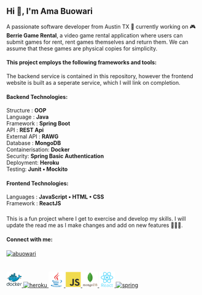 <h2>Hi 👋, I'm Ama Buowari</h2>
A passionate software developer from Austin TX 🔭 currently working on 🎮 <b>Berrie Game Rental</b>, a video game rental application where users can submit games for rent, rent games themselves and return them. We can assume that these games are physical copies for simplicity. 

<h4> This project employs the following frameworks and tools:</h4>
  The backend service is contained in this repository, however the frontend website is built as a seperate service, which I will link on completion. 

<h4>Backend Technologies:</h4> 
  Structure : <b>OOP<br></b>
  Language : <b>Java<br></b>
  Framework : <b>Spring Boot<br></b>
  API : <b>REST Api<br></b>
  External API : <b>RAWG<br></b>
  Database : <b>MongoDB<br></b>
  Containerisation: <b>Docker<br></b>
  Security: <b>Spring Basic Authentication<br></b>
  Deployment: <b>Heroku<br></b>
  Testing: <b>Junit • Mockito</b>
 
<h4>Frontend Technologies:</h4> 
  Languages : <b>JavaScript • HTML • CSS<br></b>
  Framework : <b>ReactJS<br></b>
  
<h3></h3>
This is a fun project where I get to exercise and develop my skills. I will update the read me as I make changes and add on new features 🤸🏽‍♀️.
<h4>Connect with me:</h4>
<p align="left">
<a href="https://linkedin.com/in/amabuowari" target="blank"><img align="center" src="https://raw.githubusercontent.com/rahuldkjain/github-profile-readme-generator/master/src/images/icons/Social/linked-in-alt.svg" alt="abuowari" height="30" width="40" /></a>
</p>

<h1></h1>

<p align="left"> <a href="https://www.docker.com/" target="_blank" rel="noreferrer"> <img src="https://raw.githubusercontent.com/devicons/devicon/master/icons/docker/docker-original-wordmark.svg" alt="docker" width="40" height="40"/> </a> <a href="https://heroku.com" target="_blank" rel="noreferrer"> <img src="https://www.vectorlogo.zone/logos/heroku/heroku-icon.svg" alt="heroku" width="40" height="40"/> </a> <a href="https://www.java.com" target="_blank" rel="noreferrer"> <img src="https://raw.githubusercontent.com/devicons/devicon/master/icons/java/java-original.svg" alt="java" width="40" height="40"/> </a> <a href="https://developer.mozilla.org/en-US/docs/Web/JavaScript" target="_blank" rel="noreferrer"> <img src="https://raw.githubusercontent.com/devicons/devicon/master/icons/javascript/javascript-original.svg" alt="javascript" width="40" height="40"/> </a> <a href="https://www.mongodb.com/" target="_blank" rel="noreferrer"> <img src="https://raw.githubusercontent.com/devicons/devicon/master/icons/mongodb/mongodb-original-wordmark.svg" alt="mongodb" width="40" height="40"/> </a> <a href="https://reactjs.org/" target="_blank" rel="noreferrer"> <img src="https://raw.githubusercontent.com/devicons/devicon/master/icons/react/react-original-wordmark.svg" alt="react" width="40" height="40"/> </a> <a href="https://spring.io/" target="_blank" rel="noreferrer"> <img src="https://www.vectorlogo.zone/logos/springio/springio-icon.svg" alt="spring" width="40" height="40"/> </a> </p>

